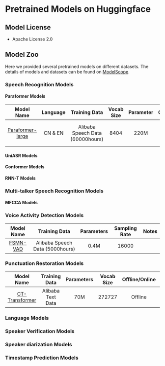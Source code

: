 # Pretrained Models on Huggingface

## Model License
-  Apache License 2.0

## Model Zoo
Here we provided several pretrained models on different datasets. The details of models and datasets can be found on [ModelScope](https://www.modelscope.cn/models?page=1&tasks=auto-speech-recognition).

### Speech Recognition Models
#### Paraformer Models

|                               Model Name                                | Language |           Training Data            | Vocab Size | Parameter | Offline/Online | Notes                                                                                                                           |
|:-----------------------------------------------------------------------:|:--------:|:----------------------------------:|:----------:|:---------:|:--------------:|:--------------------------------------------------------------------------------------------------------------------------------|
| [Paraformer-large](https://huggingface.co/funasr/paraformer-large)      | CN & EN  | Alibaba Speech Data (60000hours)   |    8404    |   220M    |    Offline     | Duration of input wav <= 20s                                                                                                    |

[//]: # (| [Paraformer-large-long]&#40;https://www.modelscope.cn/models/damo/speech_paraformer-large-vad-punc_asr_nat-zh-cn-16k-common-vocab8404-pytorch/summary&#41; | CN & EN  | Alibaba Speech Data &#40;60000hours&#41; |    8404    |   220M    |    Offline     | Which ould deal with arbitrary length input wav                                                                                 |)

[//]: # (| [paraformer-large-contextual]&#40;https://www.modelscope.cn/models/damo/speech_paraformer-large-contextual_asr_nat-zh-cn-16k-common-vocab8404/summary&#41; | CN & EN  | Alibaba Speech Data &#40;60000hours&#41; |    8404    |   220M    |    Offline     | Which supports the hotword customization based on the incentive enhancement, and improves the recall and precision of hotwords. |)

[//]: # (|              [Paraformer]&#40;https://modelscope.cn/models/damo/speech_paraformer_asr_nat-zh-cn-16k-common-vocab8358-tensorflow1/summary&#41;              | CN & EN  | Alibaba Speech Data &#40;50000hours&#41; |    8358    |    68M    |    Offline     | Duration of input wav <= 20s                                                                                                    |)

[//]: # (|          [Paraformer-online]&#40;https://modelscope.cn/models/damo/speech_paraformer_asr_nat-zh-cn-16k-common-vocab8358-tensorflow1/summary&#41;           | CN & EN  | Alibaba Speech Data &#40;50000hours&#41; |    8404    |    68M    |     Online     | Which could deal with streaming input                                                                                           |)

[//]: # (|       [Paraformer-tiny]&#40;https://www.modelscope.cn/models/damo/speech_paraformer-tiny-commandword_asr_nat-zh-cn-16k-vocab544-pytorch/summary&#41;       |    CN    |  Alibaba Speech Data &#40;200hours&#41;  |    544     |   5.2M    |    Offline     | Lightweight Paraformer model which supports Mandarin command words recognition                                                  |)

[//]: # (|                   [Paraformer-aishell]&#40;https://www.modelscope.cn/models/damo/speech_paraformer_asr_nat-aishell1-pytorch/summary&#41;                   |    CN    |        AISHELL &#40;178hours&#41;        |    4234    |    43M    |    Offline     |                                                                                                                                 |)

[//]: # (|       [ParaformerBert-aishell]&#40;https://modelscope.cn/models/damo/speech_paraformerbert_asr_nat-zh-cn-16k-aishell1-vocab4234-pytorch/summary&#41;       |    CN    |        AISHELL &#40;178hours&#41;        |    4234    |    43M    |    Offline     |                                                                                                                                 |)

[//]: # (|        [Paraformer-aishell2]&#40;https://www.modelscope.cn/models/damo/speech_paraformer_asr_nat-zh-cn-16k-aishell2-vocab5212-pytorch/summary&#41;         |    CN    |      AISHELL-2 &#40;1000hours&#41;       |    5212    |    64M    |    Offline     |                                                                                                                                 |)

[//]: # (|    [ParaformerBert-aishell2]&#40;https://www.modelscope.cn/models/damo/speech_paraformerbert_asr_nat-zh-cn-16k-aishell2-vocab5212-pytorch/summary&#41;     |    CN    |      AISHELL-2 &#40;1000hours&#41;       |    5212    |    64M    |    Offline     |                                                                                                                                 |)


#### UniASR Models

[//]: # (|                                                               Model Name                                                               | Language |          Training Data           | Vocab Size | Parameter | Offline/Online | Notes                                                                                                                           |)

[//]: # (|:--------------------------------------------------------------------------------------------------------------------------------------:|:--------:|:--------------------------------:|:----------:|:---------:|:--------------:|:--------------------------------------------------------------------------------------------------------------------------------|)

[//]: # (|       [UniASR]&#40;https://modelscope.cn/models/damo/speech_UniASR_asr_2pass-zh-cn-16k-common-vocab8358-tensorflow1-online/summary&#41;        | CN & EN  | Alibaba Speech Data &#40;60000hours&#41; |    8358    |   100M    |     Online     | UniASR streaming offline unifying models                                                                                                    |)

[//]: # (| [UniASR-large]&#40;https://modelscope.cn/models/damo/speech_UniASR-large_asr_2pass-zh-cn-16k-common-vocab8358-tensorflow1-offline/summary&#41; | CN & EN  | Alibaba Speech Data &#40;60000hours&#41; |    8358    |   220M    |    Offline     | UniASR streaming offline unifying models                                                                                                    |)

[//]: # (|           [UniASR Burmese]&#40;https://modelscope.cn/models/damo/speech_UniASR_asr_2pass-my-16k-common-vocab696-pytorch/summary&#41;           | Burmese  |  Alibaba Speech Data &#40;? hours&#41;   |    696     |    95M    |     Online     | UniASR streaming offline unifying models                                                                                                    |)

[//]: # (|           [UniASR Hebrew]&#40;https://modelscope.cn/models/damo/speech_UniASR_asr_2pass-he-16k-common-vocab1085-pytorch/summary&#41;           |  Hebrew  |  Alibaba Speech Data &#40;? hours&#41;   |    1085    |    95M    |     Online     | UniASR streaming offline unifying models                                                                                                    |)

[//]: # (|       [UniASR Urdu]&#40;https://modelscope.cn/models/damo/speech_UniASR_asr_2pass-ur-16k-common-vocab877-pytorch/summary&#41;                  |   Urdu   |  Alibaba Speech Data &#40;? hours&#41;   |    877     |    95M    |     Online     | UniASR streaming offline unifying models                                                                                                    |)

#### Conformer Models

[//]: # (|                                                       Model Name                                                       | Language |     Training Data     | Vocab Size | Parameter | Offline/Online | Notes                                                                                                                           |)

[//]: # (|:----------------------------------------------------------------------------------------------------------------------:|:--------:|:---------------------:|:----------:|:---------:|:--------------:|:--------------------------------------------------------------------------------------------------------------------------------|)

[//]: # (| [Conformer]&#40;https://modelscope.cn/models/damo/speech_conformer_asr_nat-zh-cn-16k-aishell1-vocab4234-pytorch/summary&#41;   |   CN     |  AISHELL &#40;178hours&#41;   |    4234    |    44M    |    Offline     | Duration of input wav <= 20s                                                                                                    |)

[//]: # (| [Conformer]&#40;https://www.modelscope.cn/models/damo/speech_conformer_asr_nat-zh-cn-16k-aishell2-vocab5212-pytorch/summary&#41;   |   CN     | AISHELL-2 &#40;1000hours&#41; |    5212    |    44M    |    Offline     | Duration of input wav <= 20s                                                                                                    |)


#### RNN-T Models

### Multi-talker Speech Recognition Models

#### MFCCA Models

[//]: # (|                                                  Model Name                                                   | Language |               Training Data                | Vocab Size | Parameter | Offline/Online | Notes                                                                                                                           |)

[//]: # (|:-------------------------------------------------------------------------------------------------------------:|:--------:|:------------------------------------------:|:----------:|:---------:|:--------------:|:--------------------------------------------------------------------------------------------------------------------------------|)

[//]: # (| [MFCCA]&#40;https://www.modelscope.cn/models/NPU-ASLP/speech_mfcca_asr-zh-cn-16k-alimeeting-vocab4950/summary&#41;    |   CN     | AliMeeting、AISHELL-4、Simudata &#40;917hours&#41;   |     4950   |    45M    |    Offline     | Duration of input wav <= 20s, channel of input wav <= 8 channel |)



### Voice Activity Detection Models

|                      Model Name                      |        Training Data         | Parameters | Sampling Rate | Notes |
|:----------------------------------------------------:|:----------------------------:|:----------:|:-------------:|:------|
| [FSMN-VAD](https://huggingface.co/funasr/FSMN-VAD)   | Alibaba Speech Data (5000hours) |    0.4M    |     16000     |       |

[//]: # (|   [FSMN-VAD]&#40;https://modelscope.cn/models/damo/speech_fsmn_vad_zh-cn-8k-common/summary&#41;        | Alibaba Speech Data &#40;5000hours&#41; |    0.4M    |     8000      |       |)

### Punctuation Restoration Models

|                              Model Name                              |        Training Data         | Parameters | Vocab Size| Offline/Online | Notes |
|:--------------------------------------------------------------------:|:----------------------------:|:----------:|:----------:|:--------------:|:------|
| [CT-Transformer](https://huggingface.co/funasr/CT-Transformer-punc)  | Alibaba Text Data |    70M     |    272727     |    Offline     |   offline punctuation model    |

[//]: # (| [CT-Transformer]&#40;https://modelscope.cn/models/damo/punc_ct-transformer_zh-cn-common-vad_realtime-vocab272727/summary&#41;      | Alibaba Text Data |    70M     |    272727     |     Online     |  online punctuation model     |)

### Language Models

[//]: # (|                                                       Model Name                                                       |        Training Data         | Parameters | Vocab Size | Notes |)

[//]: # (|:----------------------------------------------------------------------------------------------------------------------:|:----------------------------:|:----------:|:----------:|:------|)

[//]: # (| [Transformer]&#40;https://www.modelscope.cn/models/damo/speech_transformer_lm_zh-cn-common-vocab8404-pytorch/summary&#41;      | Alibaba Speech Data &#40;?hours&#41; |    57M     |    8404    |       |)

### Speaker Verification Models

[//]: # (|                                                  Model Name                                                   |   Training Data   | Parameters | Number Speaker | Notes |)

[//]: # (|:-------------------------------------------------------------------------------------------------------------:|:-----------------:|:----------:|:----------:|:------|)

[//]: # (| [Xvector]&#40;https://www.modelscope.cn/models/damo/speech_xvector_sv-zh-cn-cnceleb-16k-spk3465-pytorch/summary&#41; | CNCeleb &#40;1,200 hours&#41;  |   17.5M    |    3465    |    Xvector, speaker verification, Chinese   |)

[//]: # (| [Xvector]&#40;https://www.modelscope.cn/models/damo/speech_xvector_sv-en-us-callhome-8k-spk6135-pytorch/summary&#41; | CallHome &#40;60 hours&#41; |    61M     |    6135    |   Xvector, speaker verification, English    |)

### Speaker diarization Models

[//]: # (|                                                    Model Name                                                    |    Training Data    | Parameters | Notes |)

[//]: # (|:----------------------------------------------------------------------------------------------------------------:|:-------------------:|:----------:|:------|)

[//]: # (| [SOND]&#40;https://www.modelscope.cn/models/damo/speech_diarization_sond-zh-cn-alimeeting-16k-n16k4-pytorch/summary&#41; | AliMeeting &#40;120 hours&#41; |   40.5M    |    Speaker diarization, profiles and records, Chinese |)

[//]: # (| [SOND]&#40;https://www.modelscope.cn/models/damo/speech_diarization_sond-en-us-callhome-8k-n16k4-pytorch/summary&#41;    |  CallHome &#40;60 hours&#41;  |     12M     |    Speaker diarization, profiles and records, English   |)

### Timestamp Prediction Models

[//]: # (|                                                    Model Name                                     |  Language  |    Training Data    | Parameters | Notes |)

[//]: # (|:--------------------------------------------------------------------------------------------------:|:--------------:|:-------------------:|:----------:|:------|)

[//]: # (| [TP-Aligner]&#40;https://modelscope.cn/models/damo/speech_timestamp_prediction-v1-16k-offline/summary&#41; | CN | Alibaba Speech Data &#40;50000hours&#41; |   37.8M    |    Timestamp prediction, Mandarin, middle size |)

